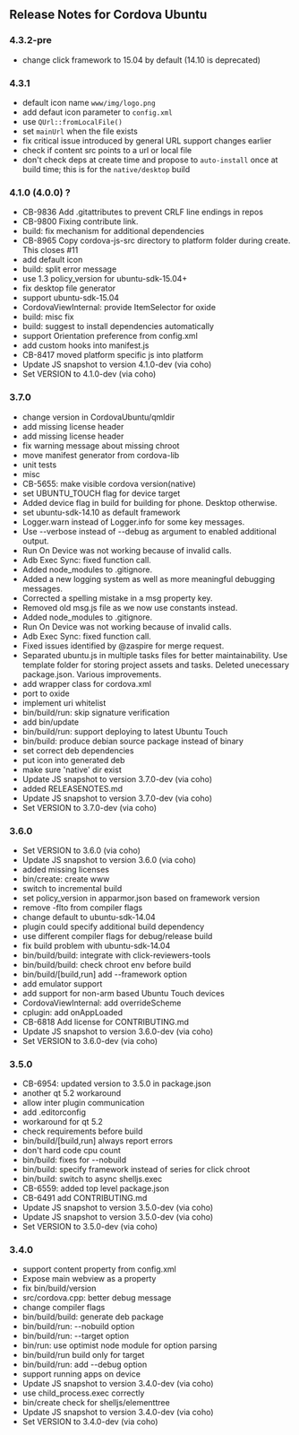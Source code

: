 <!--
#
# Licensed to the Apache Software Foundation (ASF) under one
# or more contributor license agreements.  See the NOTICE file
# distributed with this work for additional information
# regarding copyright ownership.  The ASF licenses this file
# to you under the Apache License, Version 2.0 (the
# "License"); you may not use this file except in compliance
# with the License.  You may obtain a copy of the License at
#
# http://www.apache.org/licenses/LICENSE-2.0
#
# Unless required by applicable law or agreed to in writing,
# software distributed under the License is distributed on an
# "AS IS" BASIS, WITHOUT WARRANTIES OR CONDITIONS OF ANY
#  KIND, either express or implied.  See the License for the
# specific language governing permissions and limitations
# under the License.
#
-->
## Release Notes for Cordova Ubuntu ##

### 4.3.2-pre ###

* change click framework to 15.04 by default (14.10 is deprecated)

### 4.3.1 ###

* default icon name `www/img/logo.png`
* add defaut icon parameter to `config.xml`
* use `QUrl::fromLocalFile()`
* set `mainUrl` when the file exists
* fix critical issue introduced by general URL support changes earlier
* check if content src points to a url or local file
* don't check deps at create time and propose to `auto-install` once at build time; this is for the `native/desktop` build

### 4.1.0 (4.0.0) ? ###

* CB-9836 Add .gitattributes to prevent CRLF line endings in repos
* CB-9800 Fixing contribute link.
* build: fix mechanism for additional dependencies
* CB-8965 Copy cordova-js-src directory to platform folder during create. This closes #11
* add default icon
* build: split error message
* use 1.3 policy_version for ubuntu-sdk-15.04+
* fix desktop file generator
* support ubuntu-sdk-15.04
* CordovaViewInternal: provide ItemSelector for oxide
* build: misc fix
* build: suggest to install dependencies automatically
* support Orientation preference from config.xml
* add custom hooks into manifest.js
* CB-8417 moved platform specific js into platform
* Update JS snapshot to version 4.1.0-dev (via coho)
* Set VERSION to 4.1.0-dev (via coho)

### 3.7.0 ###

* change version in CordovaUbuntu/qmldir
* add missing license header
* add missing license header
* fix warning message about missing chroot
* move manifest generator from cordova-lib
* unit tests
* misc
* CB-5655: make visible cordova version(native)
* set UBUNTU_TOUCH flag for device target
* Added device flag in build for building for phone. Desktop otherwise.
* set ubuntu-sdk-14.10 as default framework
* Logger.warn instead of Logger.info for some key messages.
* Use --verbose instead of --debug as argument to enabled additional output.
* Run On Device was not working because of invalid calls.
* Adb Exec Sync: fixed function call.
* Added node_modules to .gitignore.
* Added a new logging system as well as more meaningful debugging messages.
* Corrected a spelling mistake in a msg property key.
* Removed old msg.js file as we now use constants instead.
* Added node_modules to .gitignore.
* Run On Device was not working because of invalid calls.
* Adb Exec Sync: fixed function call.
* Fixed issues identified by @zaspire for merge request.
* Separated ubuntu.js in multiple tasks files for better maintainability. Use template folder for storing project assets and tasks. Deleted unecessary package.json. Various improvements.
* add wrapper class for cordova.xml
* port to oxide
* implement uri whitelist
* bin/build/run: skip signature verification
* add bin/update
* bin/build/run: support deploying to latest Ubuntu Touch
* bin/build: produce debian source package instead of binary
* set correct deb dependencies
* put icon into generated deb
* make sure 'native' dir exist
* Update JS snapshot to version 3.7.0-dev (via coho)
* added RELEASENOTES.md
* Update JS snapshot to version 3.7.0-dev (via coho)
* Set VERSION to 3.7.0-dev (via coho)

### 3.6.0 ###

* Set VERSION to 3.6.0 (via coho)
* Update JS snapshot to version 3.6.0 (via coho)
* added missing licenses
* bin/create: create www
* switch to incremental build
* set policy_version in apparmor.json based on framework version
* remove -flto from compiler flags
* change default to ubuntu-sdk-14.04
* plugin could specify additional build dependency
* use different compiler flags for debug/release build
* fix build problem with ubuntu-sdk-14.04
* bin/build/build: integrate with click-reviewers-tools
* bin/build/build: check chroot env before build
* bin/build/[build,run] add --framework option
* add emulator support
* add support for non-arm based Ubuntu Touch devices
* CordovaViewInternal: add overrideScheme
* cplugin: add onAppLoaded
* CB-6818 Add license for CONTRIBUTING.md
* Update JS snapshot to version 3.6.0-dev (via coho)
* Set VERSION to 3.6.0-dev (via coho)

### 3.5.0 ###

* CB-6954: updated version to 3.5.0 in package.json
* another qt 5.2 workaround
* allow inter plugin communication
* add .editorconfig
* workaround for qt 5.2
* check requirements before build
* bin/build/[build,run] always report errors
* don't hard code cpu count
* bin/build: fixes for --nobuild
* bin/build: specify framework instead of series for click chroot
* bin/build: switch to async shelljs.exec
* CB-6559: added top level package.json
* CB-6491 add CONTRIBUTING.md
* Update JS snapshot to version 3.5.0-dev (via coho)
* Update JS snapshot to version 3.5.0-dev (via coho)
* Set VERSION to 3.5.0-dev (via coho)

### 3.4.0 ###

* support content property from config.xml
* Expose main webview as a property
* fix bin/build/version
* src/cordova.cpp: better debug message
* change compiler flags
* bin/build/build: generate deb package
* bin/build/run: --nobuild option
* bin/build/run: --target option
* bin/run: use optimist node module for option parsing
* bin/build/run build only for target
* bin/build/run: add --debug option
* support running apps on device
* Update JS snapshot to version 3.4.0-dev (via coho)
* use child_process.exec correctly
* bin/create check for shelljs/elementtree
* Update JS snapshot to version 3.4.0-dev (via coho)
* Set VERSION to 3.4.0-dev (via coho)
